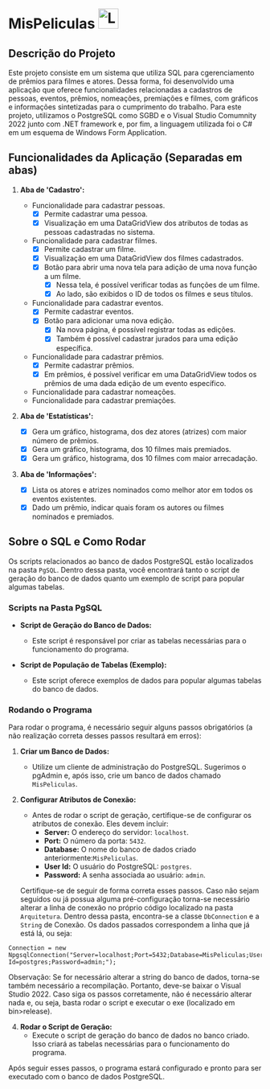 # MisPeliculas <img src="https://github.com/helenacota/EP3BD1/blob/master/Imagens/pipocaLogo.png" alt="Logo do Sistema" width="40"/>

## Descrição do Projeto

Este projeto consiste em um sistema que utiliza SQL para cgerenciamento de prêmios para filmes e atores. Dessa forma, foi desenvolvido uma aplicação que oferece funcionalidades relacionadas a cadastros de pessoas, eventos, prêmios, nomeações, premiações e filmes, com gráficos e informações sintetizadas para o cumprimento do trabalho. Para este projeto, utilizamos o PostgreSQL como SGBD e o Visual Studio Comumnity 2022 junto com .NET framework e, por fim, a linguagem utilizada foi o C# em um esquema de Windows Form Application. 

## Funcionalidades da Aplicação (Separadas em abas)

1. **Aba de 'Cadastro':** 
    - Funcionalidade para cadastrar pessoas.
        - [X] Permite cadastrar uma pessoa.
        - [X] Visualização em uma DataGridView dos atributos de todas as pessoas cadastradas no sistema.
   
    - Funcionalidade para cadastrar filmes.
      - [X] Permite cadastrar um filme.
      - [X] Visualização em uma DataGridView dos filmes cadastrados.
      - [X] Botão para abrir uma nova tela para adição de uma nova função a um filme.
        - [X] Nessa tela, é possível verificar todas as funções de um filme.
        - [X] Ao lado, são exibidos o ID de todos os filmes e seus títulos.

    - Funcionalidade para cadastrar eventos.
      - [X] Permite cadastrar eventos.
      - [X] Botão para adicionar uma nova edição.
        - [X] Na nova página, é possível registrar todas as edições.
        - [X] Também é possível cadastrar jurados para uma edição específica.

    - Funcionalidade para cadastrar prêmios.
      - [X] Permite cadastrar prêmios.
      - [X] Em prêmios, é possível verificar em uma DataGridView todos os prêmios de uma dada edição de um evento específico.

    - Funcionalidade para cadastrar nomeações.
    - Funcionalidade para cadastrar premiações.
   

2. **Aba de 'Estatísticas':**
    - [X] Gera um gráfico, histograma, dos dez atores (atrizes) com maior número de prêmios.
    - [X] Gera um gráfico, histograma, dos 10 filmes mais premiados.
    - [X] Gera um gráfico, histograma, dos 10 filmes com maior arrecadação.

3. **Aba de 'Informações':**
    - [X] Lista os atores e atrizes nominados como melhor ator em todos os eventos existentes.
    - [X] Dado um prêmio, indicar quais foram os autores ou filmes nominados e premiados.
   
## Sobre o SQL e Como Rodar

Os scripts relacionados ao banco de dados PostgreSQL estão localizados na pasta `PgSQL`. Dentro dessa pasta, você encontrará tanto o script de geração do banco de dados quanto um exemplo de script para popular algumas tabelas.

### Scripts na Pasta PgSQL

- **Script de Geração do Banco de Dados:**
  - Este script é responsável por criar as tabelas necessárias para o funcionamento do programa.

- **Script de População de Tabelas (Exemplo):**
  - Este script oferece exemplos de dados para popular algumas tabelas do banco de dados.

### Rodando o Programa

Para rodar o programa, é necessário seguir alguns passos obrigatórios (a não realização correta desses passos resultará em erros):

1. **Criar um Banco de Dados:**
   - Utilize um cliente de administração do PostgreSQL. Sugerimos o pgAdmin e, após isso, crie um banco de dados chamado `MisPeliculas`.

2. **Configurar Atributos de Conexão:**
   - Antes de rodar o script de geração, certifique-se de configurar os atributos de conexão. Eles devem incluir:
     - **Server:** O endereço do servidor: `localhost`.
     - **Port:** O número da porta: `5432`.
     - **Database:** O nome do banco de dados criado anteriormente:`MisPeliculas`.
     - **User Id:** O usuário do PostgreSQL: `postgres`.
     - **Password:** A senha associada ao usuário: `admin`.

   Certifique-se de seguir de forma correta esses passos. Caso não sejam seguidos ou já possua alguma pré-configuração torna-se necessário alterar a linha de conexão no próprio código localizado na pasta `Arquitetura`. Dentro dessa pasta, encontra-se a classe `DbConnection` e a `String` de Conexão. Os dados passados correspondem a linha que já está lá, ou seja:
```
Connection = new NpgsqlConnection("Server=localhost;Port=5432;Database=MisPeliculas;User Id=postgres;Password=admin;");
```  
Observação: Se for necessário alterar a string do banco de dados, torna-se também necessário a recompilação. Portanto, deve-se baixar o Visual Studio 2022. Caso siga os passos corretamente, não é necessário alterar nada e, ou seja, basta rodar o script e executar o exe (localizado em bin>release).

4. **Rodar o Script de Geração:**
   - Execute o script de geração do banco de dados no banco criado. Isso criará as tabelas necessárias para o funcionamento do programa.

Após seguir esses passos, o programa estará configurado e pronto para ser executado com o banco de dados PostgreSQL.
